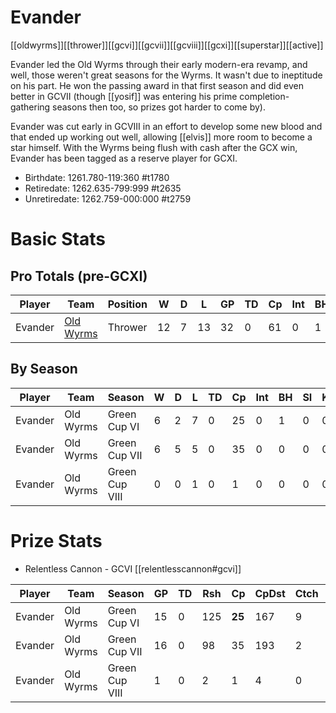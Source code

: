 # Evander

[[oldwyrms]][[thrower]][[gcvi]][[gcvii]][[gcviii]][[gcxi]][[superstar]][[active]]

Evander led the Old Wyrms through their early modern-era revamp, and well, those weren't great seasons for the Wyrms. It wasn't due to ineptitude on his part. He won the passing award in that first season and did even better in GCVII (though [[yosif]] was entering his prime completion-gathering seasons then too, so prizes got harder to come by).

Evander was cut early in GCVIII in an effort to develop some new blood and that ended up working out well, allowing [[elvis]] more room to become a star himself. With the Wyrms being flush with cash after the GCX win, Evander has been tagged as a reserve player for GCXI.

* Birthdate: 1261.780-119:360 #t1780
* Retiredate: 1262.635-799:999 #t2635
* Unretiredate: 1262.759-000:000 #t2759 

# Basic Stats

## Pro Totals (pre-GCXI)

| Player           | Team        | Position      | W  | D | L | GP   | TD   | Cp | Int | BH   | SI   | Ki   | MVP  | SPP  |
|------------------|-------------|---------------|----|---|---|------|------|----|-----|------|------|------|------|------|
| Evander | [Old Wyrms](../teams/oldwyrms) | Thrower  |   12 |    7 |   13 |   32 |    0 |   61 |    0 |    1 |    0 |    0 |    5 |   88 |

## By Season

| Player | Team         | Season          | W  | D | L | TD   | Cp   | Int | BH   | SI   | Ki   | MVP  | SPP  |
|--------|--------------|-----------------|----|---|---|------|------|-----|------|------|------|------|------|
| Evander | Old Wyrms | Green Cup VI   |    6 |    2 |    7 |    0 |   25 |      0 |    1 |    0 |    0 |    3 |   42 |
| Evander | Old Wyrms | Green Cup VII  |    6 |    5 |    5 |    0 |   35 |      0 |    0 |    0 |    0 |    2 |   45 |
| Evander | Old Wyrms | Green Cup VIII |    0 |    0 |    1 |    0 |    1 |      0 |    0 |    0 |    0 |    0 |    1 |

# Prize Stats

* Relentless Cannon - GCVI [[relentlesscannon#gcvi]]

| Player | Team         | Season          | GP | TD  | Rsh | Cp   | CpDst | Ctch | Int | Cas  | Blk | Sck | MVP | SPP  |
|--------|--------------|-----------------|----|-----|-----|------|-------|------|-----|------|-----|-----|-----|------|
| Evander | Old Wyrms | Green Cup VI   |    15 |    0 |  125 |   **25** |      167 |      9 |     0 |    1 |      5 |     0 |    3 |   42 |
| Evander | Old Wyrms | Green Cup VII  |    16 |    0 |   98 |   35 |      193 |      2 |     0 |    0 |      5 |     1 |    2 |   45 |
| Evander | Old Wyrms | Green Cup VIII |     1 |    0 |    2 |    1 |        4 |      0 |     0 |    0 |      1 |     0 |    0 |    1 |
